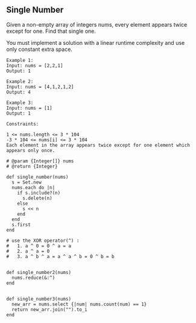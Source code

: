 ## Single Number
Given a non-empty array of integers nums, every element appears twice except for one. Find that single one.

You must implement a solution with a linear runtime complexity and use only constant extra space.

```
Example 1:
Input: nums = [2,2,1]
Output: 1

Example 2:
Input: nums = [4,1,2,1,2]
Output: 4

Example 3:
Input: nums = [1]
Output: 1

Constraints:

1 <= nums.length <= 3 * 104
-3 * 104 <= nums[i] <= 3 * 104
Each element in the array appears twice except for one element which appears only once.

```

```
# @param {Integer[]} nums
# @return {Integer}

def single_number(nums)
  s = Set.new
  nums.each do |n|
    if s.include?(n)
      s.delete(n)
    else
      s << n
    end
  end
  s.first
end

# use the XOR operator(^) :
#   1. a ^ 0 = 0 ^ a = a
#   2. a ^ a = 0
#   3. a ^ b ^ a = a ^ a ^ b = 0 ^ b = b


def single_number2(nums)
  nums.reduce(&:^)
end


def single_number3(nums)
  new_arr = nums.select {|num| nums.count(num) == 1}
  return new_arr.join("").to_i
end
```
